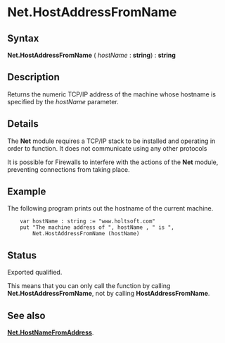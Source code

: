 
# Net.HostAddressFromName

## Syntax
**Net.HostAddressFromName** (     _hostName_ : **string**) : **string**

## Description
Returns the numeric TCP/IP address of the machine whose hostname is specified by the _hostName_ parameter.


## Details
The **Net** module requires a TCP/IP stack to be installed and operating in order to function. It does not communicate using any other protocols

It is possible for Firewalls to interfere with the actions of the **Net** module, preventing connections from taking place.


## Example
The following program prints out the hostname of the current machine.

        var hostName : string := "www.holtsoft.com"
        put "The machine address of ", hostName , " is ", 
            Net.HostAddressFromName (hostName)
## Status
Exported qualified.

This means that you can only call the function by calling **Net.HostAddressFromName**, not by calling **HostAddressFromName**.


## See also
**[Net.HostNameFromAddress](net_hostnamefromaddress.html)**.

